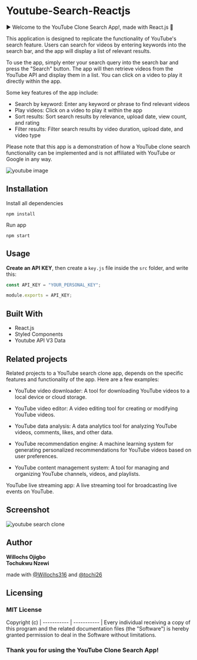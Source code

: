 # Youtube-Search-Reactjs

▶️ Welcome to the YouTube Clone Search App!, made with React.js 🎥

This application is designed to replicate the functionality of YouTube's search feature. Users can search for videos by entering keywords into the search bar, and the app will display a list of relevant results.

To use the app, simply enter your search query into the search bar and press the "Search" button. The app will then retrieve videos from the YouTube API and display them in a list. You can click on a video to play it directly within the app.

Some key features of the app include:

- Search by keyword: Enter any keyword or phrase to find relevant videos
- Play videos: Click on a video to play it within the app
- Sort results: Sort search results by relevance, upload date, view count, and rating
- Filter results: Filter search results by video duration, upload date, and video type

Please note that this app is a demonstration of how a YouTube clone search functionality can be implemented and is not affiliated with YouTube or Google in any way.

<img src="youtube-clone.gif" alt="youtube image" />

## Installation

Install all dependencies

```
npm install
```

Run app

```
npm start
```

## Usage

**Create an API KEY**, then create a `key.js` file inside the `src` folder, and write this:

```javascript
const API_KEY = "YOUR_PERSONAL_KEY";

module.exports = API_KEY;
```

## Built With

- React.js
- Styled Components
- Youtube API V3 Data

## Related projects

Related projects to a YouTube search clone app, depends on the specific features and functionality of the app. Here are a few examples:

- YouTube video downloader: A tool for downloading YouTube videos to a local device or cloud storage.

- YouTube video editor: A video editing tool for creating or modifying YouTube videos.

- YouTube data analysis: A data analytics tool for analyzing YouTube videos, comments, likes, and other data.

- YouTube recommendation engine: A machine learning system for generating personalized recommendations for YouTube videos based on user preferences.

- YouTube content management system: A tool for managing and organizing YouTube channels, videos, and playlists.

YouTube live streaming app: A live streaming tool for broadcasting live events on YouTube.

## Screenshot
![youtube search clone](https://dev-to-uploads.s3.amazonaws.com/uploads/articles/2wvlaqiti7h24hdman0l.png)

## Author

**Willochs Ojigbo**
<br >
**Tochukwu Nzewi**

made with [@Willochs316](https://github.com/Willochs316)
and [@tochi26](https://github.com/tochi26)

## Licensing
### MIT License

Copyright (c)
| ----------- | ----------- |
Every individual receiving a copy of this program and the related documentation files (the "Software") is hereby granted permission to deal in the Software without limitations.

### Thank you for using the YouTube Clone Search App!
